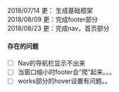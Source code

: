 
<!-- log -->

2018/07/14 更： 生成基础框架   
2018/08/09 更：完成footer部分   
2018/08/23 更：完成nav，首页部分   

#### 存在的问题
  - [ ] Nav的导航栏显示不出来
  - [ ] 当窗口缩小时footer会“爬”起来。。。
  - [ ] works部分的hover设置有问题。。
